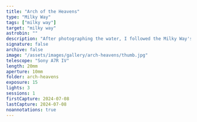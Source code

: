 ```yaml
---
title: "Arch of the Heavens"
type: "Milky Way"
tags: ["milky way"]
target: "milky way"
astrobin: ""
description: "After photographing the water, I followed the Milky Way's arch overhead. It was wispy white to my unaided eye, but so much was hiding in plain view. I'm pretty sure this is the beam that holds it all up..."
signature: false
archive: false
image: "/assets/images/gallery/arch-heavens/thumb.jpg"
telescope: "Sony A7R IV"
length: 20mm
aperture: 10mm
folder: arch-heavens
exposure: 15
lights: 3
sessions: 1
firstCapture: 2024-07-08
lastCapture: 2024-07-08
noannotations: true
---
```

